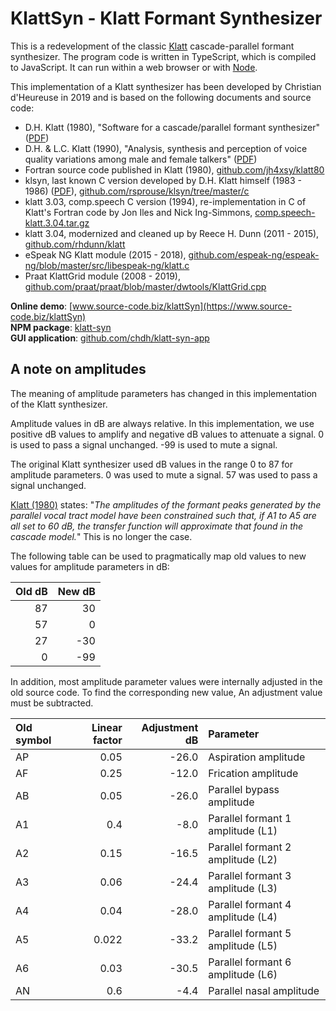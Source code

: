 # KlattSyn - Klatt Formant Synthesizer

This is a redevelopment of the classic [Klatt](https://en.wikipedia.org/wiki/Dennis_H._Klatt) cascade-parallel formant synthesizer.
The program code is written in TypeScript, which is compiled to JavaScript.
It can run within a web browser or with [Node](https://nodejs.org).

This implementation of a Klatt synthesizer has been developed by Christian d'Heureuse in 2019
and is based on the following documents and source code:

* D.H. Klatt (1980), "Software for a cascade/parallel formant synthesizer"
  ([PDF](https://www.source-code.biz/klattSyn/Klatt-1980.pdf))
* D.H. & L.C. Klatt (1990), "Analysis, synthesis and perception of voice quality variations among male and female talkers"
  ([PDF](https://www.source-code.biz/klattSyn/Klatt-1990.pdf))
* Fortran source code published in Klatt (1980), [github.com/jh4xsy/klatt80](https://github.com/jh4xsy/klatt80)
* klsyn, last known C version developed by D.H. Klatt himself (1983 - 1986)
  ([PDF](https://www.source-code.biz/klattSyn/klsynman.pdf)),
  [github.com/rsprouse/klsyn/tree/master/c](https://github.com/rsprouse/klsyn/tree/master/c)
* klatt 3.03, comp.speech C version (1994), re-implementation in C of Klatt's Fortran code by Jon Iles and Nick Ing-Simmons,
  [comp.speech-klatt.3.04.tar.gz](https://www.source-code.biz/klattSyn/comp.speech-klatt.3.04.tar.gz)
* klatt 3.04, modernized and cleaned up by Reece H. Dunn (2011 - 2015),
  [github.com/rhdunn/klatt](https://github.com/rhdunn/klatt)
* eSpeak NG Klatt module (2015 - 2018),
  [github.com/espeak-ng/espeak-ng/blob/master/src/libespeak-ng/klatt.c](https://github.com/espeak-ng/espeak-ng/blob/master/src/libespeak-ng/klatt.c)
* Praat KlattGrid module (2008 - 2019),
  [github.com/praat/praat/blob/master/dwtools/KlattGrid.cpp](https://github.com/praat/praat/blob/master/dwtools/KlattGrid.cpp)

**Online demo**: [www.source-code.biz/klattSyn](https://www.source-code.biz/klattSyn)<br>
**NPM package**: [klatt-syn](https://www.npmjs.com/package/klatt-syn)<br>
**GUI application**: [github.com/chdh/klatt-syn-app](https://github.com/chdh/klatt-syn-app)

## A note on amplitudes

The meaning of amplitude parameters has changed in this implementation of the Klatt synthesizer.

Amplitude values in dB are always relative.
In this implementation, we use positive dB values to amplify and negative dB values to attenuate a signal.
0 is used to pass a signal unchanged. -99 is used to mute a signal.

The original Klatt synthesizer used dB values in the range 0 to 87 for amplitude parameters.
0 was used to mute a signal. 57 was used to pass a signal unchanged.

[Klatt (1980)](https://www.source-code.biz/klattSyn/Klatt-1980.pdf) states:
"<i>The amplitudes of the formant peaks generated by the parallel vocal tract model have been constrained such
that, if A1 to A5 are all set to 60 dB, the transfer function will approximate that found in the cascade model.</i>"
This is no longer the case.

The following table can be used to pragmatically map old values to new values for amplitude parameters in dB:

| Old dB | New dB |
| ----: | ---: |
| 87    | 30   |
| 57    | 0    |
| 27    | -30  |
| 0     | -99  |

In addition, most amplitude parameter values were internally adjusted in the old source code.
To find the corresponding new value, An adjustment value must be subtracted.

| Old symbol | Linear factor | Adjustment dB | Parameter |
| :--- |  ---: | ---: | :--- |
| AP | 0.05 | -26.0 | Aspiration amplitude |
| AF | 0.25 | -12.0 | Frication amplitude |
| AB | 0.05 | -26.0 | Parallel bypass amplitude |
| A1 | 0.4  | -8.0 | Parallel formant 1 amplitude (L1) |
| A2 | 0.15 | -16.5 | Parallel formant 2 amplitude (L2) |
| A3 | 0.06 | -24.4 | Parallel formant 3 amplitude (L3) |
| A4 | 0.04 | -28.0 | Parallel formant 4 amplitude (L4) |
| A5 | 0.022 | -33.2 | Parallel formant 5 amplitude (L5) |
| A6 | 0.03 | -30.5 | Parallel formant 6 amplitude (L6) |
| AN | 0.6  |  -4.4 | Parallel nasal amplitude |
